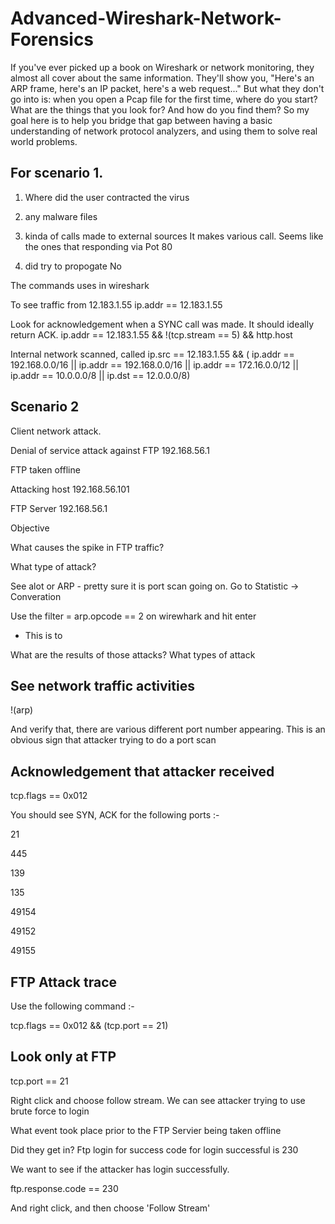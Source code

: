 # Advanced-Wireshark-Network-Forensics
If you've ever picked up a book on Wireshark or network monitoring, they almost all cover about the same information. They'll show you, "Here's an ARP frame, here's an IP packet, here's a web request..." But what they don't go into is: when you open a Pcap file for the first time, where do you start? What are the things that you look for? And how do you find them?  So my goal here is to help you bridge that gap between having a basic understanding of network protocol analyzers, and using them to solve real world problems.



## For scenario 1. 

1. Where did the user contracted the virus

2. any malware files

3. kinda of calls made to external sources
It makes various call. Seems like the ones that responding via Pot 80

4. did try to propogate
No 


The commands uses in wireshark

To see traffic from 12.183.1.55 
ip.addr == 12.183.1.55 

Look for acknowledgement when a SYNC call was made. It should ideally return ACK. 
ip.addr == 12.183.1.55 && !(tcp.stream == 5) && http.host


Internal network scanned, called 
ip.src == 12.183.1.55 && ( ip.addr == 192.168.0.0/16 || ip.addr == 192.168.0.0/16 || ip.addr == 172.16.0.0/12 || ip.addr == 10.0.0.0/8  || ip.dst == 12.0.0.0/8)



## Scenario 2 
Client network attack. 

Denial of service attack against FTP 192.168.56.1

FTP taken offline 

Attacking host 
192.168.56.101  

FTP Server 
192.168.56.1

Objective 

What causes the spike in FTP traffic? 

What type of attack? 

See alot or ARP - pretty sure it is port scan going on. Go to Statistic -> Converation 


Use the filter = arp.opcode == 2 on wirewhark and hit enter
- This is to 

What are the results of those attacks? What types of attack

## See network traffic activities

!(arp)

And verify that, there are various different port number appearing. This is an obvious sign that attacker trying to do a port scan

## Acknowledgement that attacker received

tcp.flags == 0x012

You should see SYN, ACK for the following ports :-

21 

445 

139

135

49154

49152

49155


## FTP Attack trace 

Use the following command :- 

tcp.flags == 0x012 && (tcp.port == 21)



## Look only at FTP 

tcp.port == 21

Right click and choose follow stream. We can see attacker trying to use brute force to login

What event took place prior to the FTP Servier being taken offline

Did they get in? Ftp login for success code for login successful is 230

We want to see if the attacker has login successfully. 

ftp.response.code == 230  

And right click, and then choose 'Follow Stream' 








